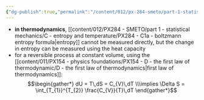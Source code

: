 ```yaml
---
{"dg-publish":true,"permalink":"/content/012/px-284-smeto/part-1-statistical-mechanics/c-entropy-and-temperature/px-284-c4-measuring-entropy/","noteIcon":"1","created":"2024-11-25T10:50:32.000+00:00","updated":"2024-12-23T21:24:21.991+00:00"}
---
```


- **in thermodynamics**, [[content/012/PX284 - SMETO/part 1 - statistical mechanics/C - entropy and temperature/PX284 - C1a - boltzmann entropy formula\|entropy]] cannot be measured directly, but the change in entropy can be measured using the heat capacity
- for a reversible process at constant volume, using the [[content/011/PX154 - physics foundations/PX154 - D - the first law of thermodynamic/D - the first law of thermodynamics\|first law of thermodynamics]]: 
$$\begin{gather*}
	dU = T\,dS = C_{V}\,dT \\\implies \Delta S = \int_{T_{1}}^{T_{2}} \frac{C_{V}}{T}\,dT
\end{gather*}$$
